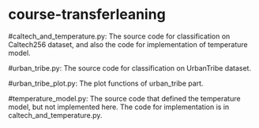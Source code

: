 # course-transferleaning
#caltech_and_temperature.py:
The source code for classification on Caltech256 dataset, and also the code for implementation of temperature model.

#urban_tribe.py:
The source code for classification on UrbanTribe dataset.

#urban_tribe_plot.py:
The plot functions of urban_tribe part.

#temperature_model.py:
The source code that defined the temperature model, but not implemented here. The code for implementation is in caltech_and_temperature.py.
